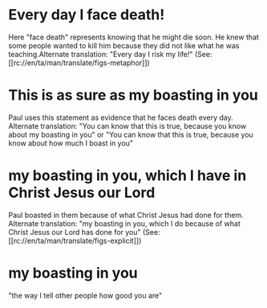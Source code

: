 # Every day I face death!

Here "face death" represents knowing that he might die soon. He knew that some people wanted to kill him because they did not like what he was teaching.Alternate translation: "Every day I risk my life!" (See: [[rc://en/ta/man/translate/figs-metaphor]])

# This is as sure as my boasting in you

Paul uses this statement as evidence that he faces death every day. Alternate translation: "You can know that this is true, because you know about my boasting in you" or "You can know that this is true, because you know about how much I boast in you"

# my boasting in you, which I have in Christ Jesus our Lord

Paul boasted in them because of what Christ Jesus had done for them. Alternate translation: "my boasting in you, which I do because of what Christ Jesus our Lord has done for you" (See: [[rc://en/ta/man/translate/figs-explicit]])

# my boasting in you

"the way I tell other people how good you are"

